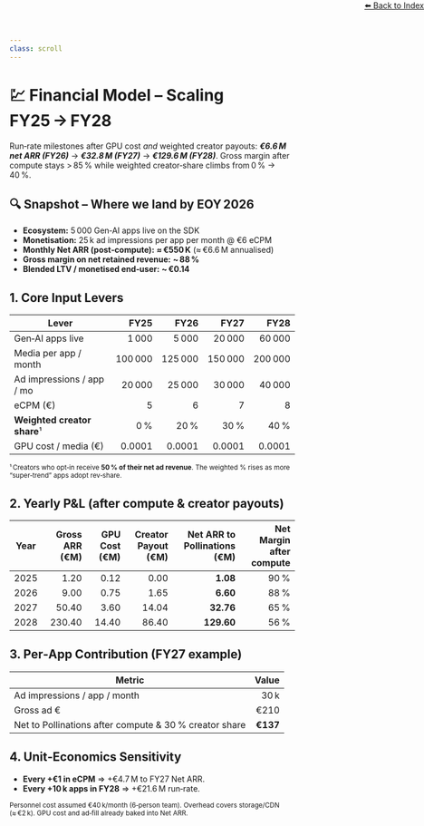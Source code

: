```yaml
---
class: scroll
---
```


<div style="text-align: right; position: absolute; top: 0; right: 0;">
<a href="/1">⬅️ Back to Index</a>
</div>

# 💹 **Financial Model – Scaling FY25 → FY28**

<div class="bg-red-100 p-1 pl-6 pr-6 rounded-lg border-l-4 border-red-500 mb-6">
  <p class="text-red-800">Run‑rate milestones after GPU cost <em>and</em> weighted creator payouts: <strong><em>€6.6 M net ARR (FY26)</em></strong> → <strong><em>€32.8 M (FY27)</em></strong> → <strong><em>€129.6 M (FY28)</em></strong>. Gross margin after compute stays &gt; 85 % while weighted creator‑share climbs from 0 % → 40 %.</p>
</div>

## 🔍 Snapshot – Where we land by EOY 2026

* **Ecosystem:** 5 000 Gen‑AI apps live on the SDK
* **Monetisation:** 25 k ad impressions per app per month @ €6 eCPM
* **Monthly Net ARR (post‑compute):** **≈ €550 K** (≈ €6.6 M annualised)
* **Gross margin on net retained revenue:** **\~ 88 %**
* **Blended LTV / monetised end‑user:** **\~ €0.14**

## 1. Core Input Levers

| Lever                       |    FY25 |    FY26 |    FY27 |    FY28 |
| --------------------------- | ------: | ------: | ------: | ------: |
| Gen‑AI apps live            |   1 000 |   5 000 |  20 000 |  60 000 |
| Media per app / month       | 100 000 | 125 000 | 150 000 | 200 000 |
| Ad impressions / app / mo   |  20 000 |  25 000 |  30 000 |  40 000 |
| eCPM (€)                    |       5 |       6 |       7 |       8 |
| **Weighted creator share**¹ |     0 % |    20 % |    30 % |    40 % |
| GPU cost / media (€)        |  0.0001 |  0.0001 |  0.0001 |  0.0001 |

<sub>¹ Creators who opt‑in receive **50 % of their net ad revenue**. The weighted % rises as more “super‑trend” apps adopt rev‑share.</sub>

## 2. Yearly P\&L (after compute & creator payouts)

| Year | Gross ARR (€M) | GPU Cost (€M) | Creator Payout (€M) | **Net ARR to Pollinations (€M)** | Net Margin after compute |
| ---- | -------------: | ------------: | ------------------: | -------------------------------: | -----------------------: |
| 2025 |           1.20 |          0.12 |                0.00 |                         **1.08** |                     90 % |
| 2026 |           9.00 |          0.75 |                1.65 |                         **6.60** |                     88 % |
| 2027 |          50.40 |          3.60 |               14.04 |                        **32.76** |                     65 % |
| 2028 |         230.40 |         14.40 |               86.40 |                       **129.60** |                     56 % |

## 3. Per‑App Contribution (FY27 example)

| Metric                                                 |    Value |
| ------------------------------------------------------ | -------: |
| Ad impressions / app / month                           |     30 k |
| Gross ad €                                             |     €210 |
| Net to Pollinations after compute & 30 % creator share | **€137** |

## 4. Unit‑Economics Sensitivity

* **Every +€1 in eCPM** ⇒ +€4.7 M to FY27 Net ARR.
* **Every +10 k apps in FY28** ⇒ +€21.6 M run‑rate.

<sub>Personnel cost assumed €40 k/month (6‑person team). Overhead covers storage/CDN (≈ €2 k). GPU cost and ad‑fill already baked into Net ARR.</sub>
